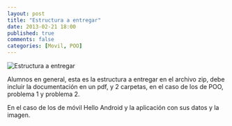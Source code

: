 ```yaml
---
layout: post
title: "Estructura a entregar"
date: 2013-02-21 18:00
published: true
comments: false
categories: [Movil, POO]
---
```

<img class="size-full" alt="Estructura a entregar" src="http://jaimedm.files.wordpress.com/2013/02/estructuratareaylab1.png" />

Alumnos en general, esta es la estructura a entregar en el archivo zip, debe incluir la documentación en un pdf, y 2 carpetas, en el caso de los de POO, problema 1 y problema 2.

En el caso de los de móvil Hello Android y la aplicación con sus datos y la imagen.
